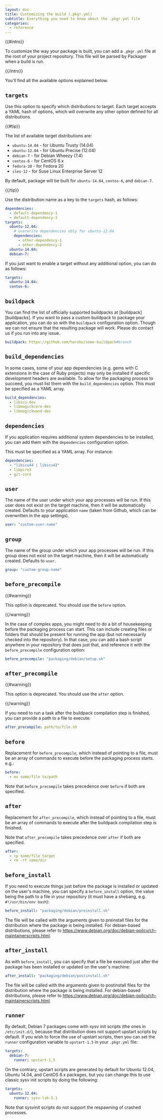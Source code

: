 ```yaml
---
layout: doc
title: Customizing the build (.pkgr.yml)
subtitle: Everything you need to know about the .pkgr.yml file
categories:
  - reference
---
```


{{#intro}}

 To customize the way your package is built, you can add a `.pkgr.yml` file at the root of your project repository. This file will be parsed by Packager when a build is run.

{{/intro}}

You'll find all the available options explained below.

## `targets`

Use this option to specify which distributions to target. Each target accepts a YAML hash of options, which will overwrite any other option defined for all distributions.

{{#tip}}

The list of available target distributions are:

* `ubuntu-14.04` - for Ubuntu Trusty (14.04)
* `ubuntu-12.04` - for Ubuntu Precise (12.04)
* `debian-7` - for Debian Wheezy (7.4)
* `centos-6` - for CentOS 6.x
* `fedora-20` - for Fedora 20
* `sles-12` - for Suse Linux Enterprise Server 12

By default, package will be built for `ubuntu-14.04`, `centos-6`, and `debian-7`.

{{/tip}}

Use the distribution name as a key to the `targets` hash, as follows:

```yaml
dependencies:
  - default-dependency-1
  - default-dependency-2
targets:
  ubuntu-12.04:
    # overwrite dependencies obly for ubuntu-12.04
    dependencies:
      - other-dependency-1
      - other-dependency-2
  ubuntu-14.04:
  debian-7:
```

If you just want to enable a target without any additional option, you can do as follows:

```yaml
targets:
  ubuntu-14.04:
  centos-6:
```

## `buildpack`

You can find the list of officially supported buildpacks at [buildpack][buildpacks]. If you want to pass a custom buildpack to package your application, you can do so with the `buildpack` configuration option. Though we can not ensure that the resulting package will work. Please do contact us if you run into any issue.

```yaml
buildpack: https://github.com/heroku/some-buildpack#branch
```

## `build_dependencies`

In some cases, some of your app dependencies (e.g. gems with C extensions in the case of Ruby projects) may only be installed if specific development headers are available. To allow for the packaging process to succeed, you must list them with the `build_dependencies` option. This must be specified as a YAML array.

```yaml
build_dependencies:
  - libicu-dev
  - libmagickcore-dev
  - libmagickwand-dev
```

## `dependencies`

If you application requires additional system dependencies to be installed, you can add them with the `dependencies` configuration option.

This must be specified as a YAML array. For instance:

```yaml
dependencies:
  - "libicu44 | libicu42"
  - libpcre3
  - git-core
```

## `user`

The name of the user under which your app processes will be run. If this user does not exist on the target machine, then it will be automatically created. Defaults to your application `name` (taken from Github, which can be overwritten in the app settings).

```yaml
user: "custom-user-name"
```

## `group`

The name of the group under which your app processes will be run. If this group does not exist on the target machine, then it will be automatically created. Defaults to `user`.

```yaml
group: "custom-group-name"
```

## `before_precompile`

{{#warning}}

This option is deprecated. You should use the `before` option.

{{/warning}}

In the case of complex apps, you might need to do a bit of housekeeping before the packaging process can start. This can include creating files or folders that should be present for running the app (but not necessarily checked into the repository). In that case, you can add a bash script anywhere in your repository that does just that, and reference it with the `before_precompile` configuration option:

```yaml
before_precompile: "packaging/debian/setup.sh"
```

## `after_precompile`

{{#warning}}

This option is deprecated. You should use the `after` option.

{{/warning}}

If you need to run a task after the buildpack compilation step is finished, you can provide a path to a file to execute:

```yaml
after_precompile: path/to/file.sh
```

## `before`

Replacement for `before_precompile`, which instead of pointing to a file, must be an array of commands to execute before the packaging process starts. e.g.:

```yaml
before:
  - mv some/file to/path
```

Note that `before_precompile` takes precedence over `before` if both are specified.

## `after`

Replacement for `after_precompile`, which instead of pointing to a file, must be an array of commands to execute after the buildpack compilation step is finished.

Note that `after_precompile` takes precedence over `after` if both are specified.

```yaml
after:
  - cp some/file target
  - rm -rf some/dir
```

## `before_install`

If you need to execute things just before the package is installed or updated on the user's machine, you can specify a `before_install` option, the value being the path to a file in your repository (it must have a shebang, e.g. `#!/usr/bin/env bash`):

```yaml
before_install: "packaging/debian/preinstall.sh"
```

The file will be called with the arguments given to preinstall files for the distribution where the package is being installed. For debian-based distributions, please refer to <https://www.debian.org/doc/debian-policy/ch-maintainerscripts.html>.

## `after_install`

As with `before_install`, you can specify that a file be executed just after the package has been installed or updated on the user's machine:

```yaml
after_install: "packaging/debian/postinstall.sh"
```

The file will be called with the arguments given to postinstall files for the distribution where the package is being installed. For debian-based distributions, please refer to <https://www.debian.org/doc/debian-policy/ch-maintainerscripts.html>.

## `runner`

By default, Debian 7 packages come with sysv init scripts (the ones in `/etc/init.d/`), because that distribution does not support upstart scripts by default. If you wish to force the use of upstart scripts, then you can set the `runner` configuration variable to `upstart-1.5` in your `.pkgr.yml` file:

```yaml
targets:
  debian-7:
    runner: upstart-1.5
```

On the contrary, upstart scripts are generated by default for Ubuntu 12.04, Ubuntu 14.04, and CentOS 6.x packages, but you can change this to use classic sysv init scripts by doing the following:

```yaml
targets:
  ubuntu-12.04:
    runner: sysv-lsb-3.1
```

Note that sysvinit scripts do not support the respawning of crashed processes.
